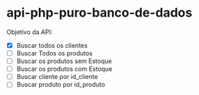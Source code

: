 # api-php-puro-banco-de-dados

Objetivo da API:

- [X] Buscar todos os clientes
- [ ] Buscar Todos os produtos
- [ ] Buscar os produtos sem Estoque
- [ ] Buscar os produtos com Estoque
- [ ] Buscar cliente por id_cliente
- [ ] Buscar produto por id_produto
